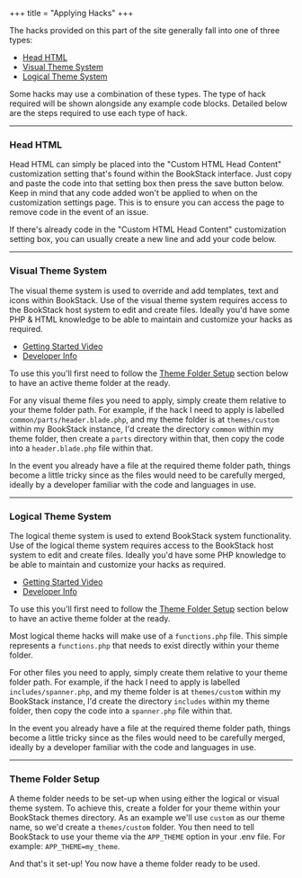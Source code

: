 +++
title = "Applying Hacks"
+++


The hacks provided on this part of the site generally fall into one of three types:

- [Head HTML](#head-html)
- [Visual Theme System](#visual-theme-system)
- [Logical Theme System](#logical-theme-system)

Some hacks may use a combination of these types.
The type of hack required will be shown alongside any example code blocks.
Detailed below are the steps required to use each type of hack.

---

### Head HTML

Head HTML can simply be placed into the "Custom HTML Head Content" customization
setting that's found within the BookStack interface. 
Just copy and paste the code into that setting box then press the save button below.
Keep in mind that any code added won't be applied to when on the customization settings page. This is to ensure you can access the page to remove code in the event of an issue.

If there's already code in the "Custom HTML Head Content" customization
setting box, you can usually create a new line and add your code below.

---

### Visual Theme System

The visual theme system is used to override and add templates, text and icons within BookStack.
Use of the visual theme system requires access to the BookStack host system to edit and create files.
Ideally you'd have some PHP & HTML knowledge to be able to maintain and customize your hacks as required.

- [Getting Started Video](https://www.youtube.com/watch?v=gLy_2GBse48)
- [Developer Info](https://github.com/BookStackApp/BookStack/blob/development/dev/docs/visual-theme-system.md)

To use this you'll first need to follow the [Theme Folder Setup](#theme-folder-setup) section below to have an active theme folder at the ready.

For any visual theme files you need to apply, simply create them relative to your theme folder path. For example, if the hack I need to apply is labelled `common/parts/header.blade.php`, and my theme folder is at `themes/custom` within my BookStack instance, I'd create the directory `common` within my theme folder, then create a `parts` directory within that, then copy the code into a `header.blade.php` file within that. 

In the event you already have a file at the required theme folder path, things become a little tricky since as the files would need to be carefully merged, ideally by a developer familiar with the code and languages in use.

---

### Logical Theme System

The logical theme system is used to extend BookStack system functionality.
Use of the logical theme system requires access to the BookStack host system to edit and create files.
Ideally you'd have some PHP knowledge to be able to maintain and customize your hacks as required.

- [Getting Started Video](https://www.youtube.com/watch?v=YVbpm_35crQ)
- [Developer Info](https://github.com/BookStackApp/BookStack/blob/development/dev/docs/logical-theme-system.md)

To use this you'll first need to follow the [Theme Folder Setup](#theme-folder-setup) section below to have an active theme folder at the ready.

Most logical theme hacks will make use of a `functions.php` file. 
This simple represents a `functions.php` that needs to exist directly within 
your theme folder. 

For other files you need to apply, simply create them relative to your theme folder path. For example, if the hack I need to apply is labelled `includes/spanner.php`, and my theme folder is at `themes/custom` within my BookStack instance, I'd create the directory `includes` within my theme folder, then copy the code into a `spanner.php` file within that. 

In the event you already have a file at the required theme folder path, things become a little tricky since as the files would need to be carefully merged, ideally by a developer familiar with the code and languages in use.

---

### Theme Folder Setup

A theme folder needs to be set-up when using either the logical or visual theme system. To achieve this, create a folder for your theme within your BookStack themes directory. As an example we'll use `custom` as our theme name, so we'd create a `themes/custom` folder. You then need to tell BookStack to use your theme via the `APP_THEME` option in your .env file. For example: `APP_THEME=my_theme`.

And that's it set-up! You now have a theme folder ready to be used.